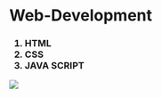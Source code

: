 # Web-Development

<h3>
<ol>
<li>HTML</li>
<li>CSS</li>
<li>JAVA SCRIPT</li>
</ol>
</h3>

<img src="https://www.elegantthemes.com/blog/wp-content/uploads/2018/12/top11.png" >
